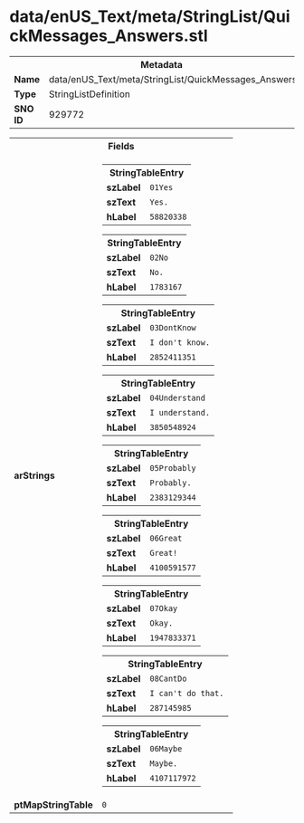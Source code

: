 <h1>data/enUS_Text/meta/StringList/QuickMessages_Answers.stl</h1><table><tr><th colspan="100%">Metadata</th></tr><tr><td><b>Name</b></td><td>data/enUS_Text/meta/StringList/QuickMessages_Answers.stl</td></tr><tr><td><b>Type</b></td><td>StringListDefinition</td></tr><tr><td><b>SNO ID</b></td><td>929772</td></tr></table>

<table><tr><th colspan="100%">Fields</th></tr><tr><td><b>arStrings</b></td><td><table><tr><th colspan="100%">StringTableEntry</th></tr><tr><td><b>szLabel</b></td><td><code>01Yes</code></td></tr><tr><td><b>szText</b></td><td><code>Yes.</code></td></tr><tr><td><b>hLabel</b></td><td><code>58820338</code></td></tr></table>


<table><tr><th colspan="100%">StringTableEntry</th></tr><tr><td><b>szLabel</b></td><td><code>02No</code></td></tr><tr><td><b>szText</b></td><td><code>No.</code></td></tr><tr><td><b>hLabel</b></td><td><code>1783167</code></td></tr></table>


<table><tr><th colspan="100%">StringTableEntry</th></tr><tr><td><b>szLabel</b></td><td><code>03DontKnow</code></td></tr><tr><td><b>szText</b></td><td><code>I don't know.</code></td></tr><tr><td><b>hLabel</b></td><td><code>2852411351</code></td></tr></table>


<table><tr><th colspan="100%">StringTableEntry</th></tr><tr><td><b>szLabel</b></td><td><code>04Understand</code></td></tr><tr><td><b>szText</b></td><td><code>I understand.</code></td></tr><tr><td><b>hLabel</b></td><td><code>3850548924</code></td></tr></table>


<table><tr><th colspan="100%">StringTableEntry</th></tr><tr><td><b>szLabel</b></td><td><code>05Probably</code></td></tr><tr><td><b>szText</b></td><td><code>Probably.</code></td></tr><tr><td><b>hLabel</b></td><td><code>2383129344</code></td></tr></table>


<table><tr><th colspan="100%">StringTableEntry</th></tr><tr><td><b>szLabel</b></td><td><code>06Great</code></td></tr><tr><td><b>szText</b></td><td><code>Great!</code></td></tr><tr><td><b>hLabel</b></td><td><code>4100591577</code></td></tr></table>


<table><tr><th colspan="100%">StringTableEntry</th></tr><tr><td><b>szLabel</b></td><td><code>07Okay</code></td></tr><tr><td><b>szText</b></td><td><code>Okay.</code></td></tr><tr><td><b>hLabel</b></td><td><code>1947833371</code></td></tr></table>


<table><tr><th colspan="100%">StringTableEntry</th></tr><tr><td><b>szLabel</b></td><td><code>08CantDo</code></td></tr><tr><td><b>szText</b></td><td><code>I can't do that.</code></td></tr><tr><td><b>hLabel</b></td><td><code>287145985</code></td></tr></table>


<table><tr><th colspan="100%">StringTableEntry</th></tr><tr><td><b>szLabel</b></td><td><code>06Maybe</code></td></tr><tr><td><b>szText</b></td><td><code>Maybe.</code></td></tr><tr><td><b>hLabel</b></td><td><code>4107117972</code></td></tr></table>


</td></tr><tr><td><b>ptMapStringTable</b></td><td><code>0</code></td></tr></table>

